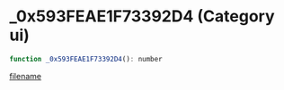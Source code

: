 # _0x593FEAE1F73392D4 (Category ui)

```js
function _0x593FEAE1F73392D4(): number
```

[filename](_0x593FEAE1F73392D4_m.md ':include')